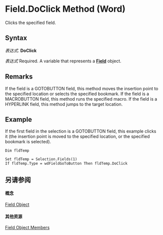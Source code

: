 
# Field.DoClick Method (Word)

Clicks the specified field.


## Syntax

 _表达式_. **DoClick**

 _表达式_ Required. A variable that represents a **[Field](75139aa4-89f4-2ffb-b964-8dc805b9a32b.md)** object.


## Remarks

If the field is a GOTOBUTTON field, this method moves the insertion point to the specified location or selects the specified bookmark. If the field is a MACROBUTTON field, this method runs the specified macro. If the field is a HYPERLINK field, this method jumps to the target location.


## Example

If the first field in the selection is a GOTOBUTTON field, this example clicks it (the insertion point is moved to the specified location, or the specified bookmark is selected).


```
Dim fldTemp 
 
Set fldTemp = Selection.Fields(1) 
If fldTemp.Type = wdFieldGoToButton Then fldTemp.DoClick
```


## 另请参阅


#### 概念


[Field Object](75139aa4-89f4-2ffb-b964-8dc805b9a32b.md)
#### 其他资源


[Field Object Members](http://msdn.microsoft.com/library/6920f70a-3164-ce35-3b6d-01edb32fc02b%28Office.15%29.aspx)